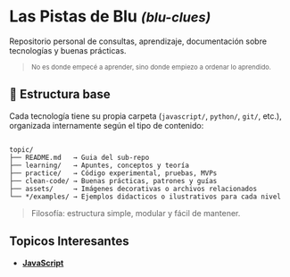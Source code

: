 # Las Pistas de Blu <small>_(blu-clues)_</small>

Repositorio personal de consultas, aprendizaje, documentación sobre tecnologías y buenas prácticas.

> <small>No es donde empecé a aprender, sino donde empiezo a ordenar lo aprendido.</small>

## 🧭 Estructura base

Cada tecnología tiene su propia carpeta (`javascript/`, `python/`, `git/`, etc.), organizada internamente según el tipo de contenido:

```

topic/
├── README.md   → Guia del sub-repo
├── learning/   → Apuntes, conceptos y teoría
├── practice/   → Código experimental, pruebas, MVPs
├── clean-code/ → Buenas prácticas, patrones y guías
├── assets/     → Imágenes decorativas o archivos relacionados
└── */examples/ → Ejemplos didacticos o ilustrativos para cada nivel

```

> Filosofía: estructura simple, modular y fácil de mantener.

## Topicos Interesantes


- [**JavaScript**](javascript/README.md)